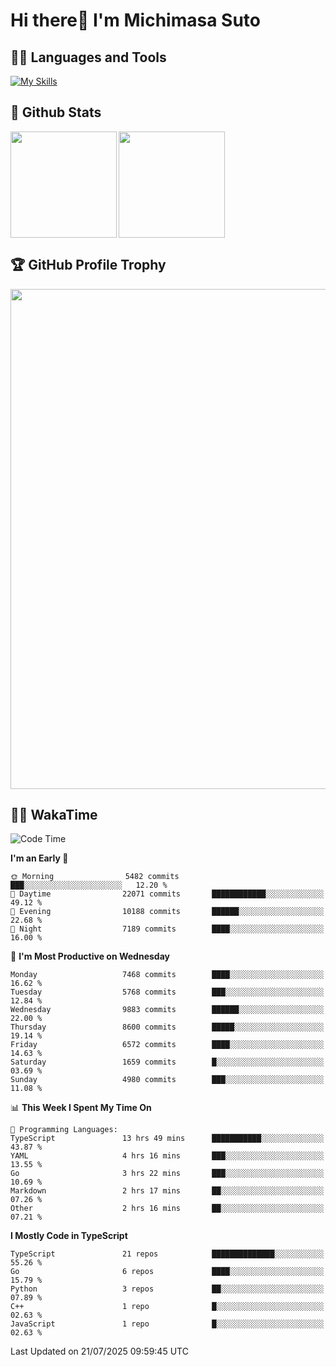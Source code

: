 # Hi there👋 I'm Michimasa Suto

## 🧑‍💻 Languages and Tools
[![My Skills](https://skillicons.dev/icons?i=ts,nextjs,react,go,python,aws,terraform)](https://skillicons.dev)

<!--
**Suto-Michimasa/Suto-Michimasa** is a ✨ _special_ ✨ repository because its `README.md` (this file) appears on your GitHub profile.

Here are some ideas to get you started:

- 🔭 I’m currently working on ...
- 🌱 I’m currently learning ...
- 👯 I’m looking to collaborate on ...
- 🤔 I’m looking for help with ...
- 💬 Ask me about ...
- 📫 How to reach me: ...
- 😄 Pronouns: ...
- ⚡ Fun fact: ...
-->

## 💎 Github Stats

<div>
  <img height="170" align="left" src="https://github-readme-stats-psi-three-31.vercel.app/api?username=Suto-michimasa&count_private=true&show_icons=true&theme=dark" />
  <img height="170" src="https://github-readme-stats-psi-three-31.vercel.app/api/top-langs/?username=Suto-michimasa&langs_count=8&layout=compact&theme=dark" />
</div>

## 🏆 GitHub Profile Trophy

<img width="800" src="https://github-profile-trophy.vercel.app/?username=Suto-michimasa&theme=onedark&no-frame=true"/>


## 🧑‍💻 WakaTime
<!--START_SECTION:waka-->
![Code Time](http://img.shields.io/badge/Code%20Time-1%2C131%20hrs-blue)

**I'm an Early 🐤** 

```text
🌞 Morning                5482 commits        ███░░░░░░░░░░░░░░░░░░░░░░   12.20 % 
🌆 Daytime                22071 commits       ████████████░░░░░░░░░░░░░   49.12 % 
🌃 Evening                10188 commits       ██████░░░░░░░░░░░░░░░░░░░   22.68 % 
🌙 Night                  7189 commits        ████░░░░░░░░░░░░░░░░░░░░░   16.00 % 
```
📅 **I'm Most Productive on Wednesday** 

```text
Monday                   7468 commits        ████░░░░░░░░░░░░░░░░░░░░░   16.62 % 
Tuesday                  5768 commits        ███░░░░░░░░░░░░░░░░░░░░░░   12.84 % 
Wednesday                9883 commits        ██████░░░░░░░░░░░░░░░░░░░   22.00 % 
Thursday                 8600 commits        █████░░░░░░░░░░░░░░░░░░░░   19.14 % 
Friday                   6572 commits        ████░░░░░░░░░░░░░░░░░░░░░   14.63 % 
Saturday                 1659 commits        █░░░░░░░░░░░░░░░░░░░░░░░░   03.69 % 
Sunday                   4980 commits        ███░░░░░░░░░░░░░░░░░░░░░░   11.08 % 
```


📊 **This Week I Spent My Time On** 

```text
💬 Programming Languages: 
TypeScript               13 hrs 49 mins      ███████████░░░░░░░░░░░░░░   43.87 % 
YAML                     4 hrs 16 mins       ███░░░░░░░░░░░░░░░░░░░░░░   13.55 % 
Go                       3 hrs 22 mins       ███░░░░░░░░░░░░░░░░░░░░░░   10.69 % 
Markdown                 2 hrs 17 mins       ██░░░░░░░░░░░░░░░░░░░░░░░   07.26 % 
Other                    2 hrs 16 mins       ██░░░░░░░░░░░░░░░░░░░░░░░   07.21 % 
```

**I Mostly Code in TypeScript** 

```text
TypeScript               21 repos            ██████████████░░░░░░░░░░░   55.26 % 
Go                       6 repos             ████░░░░░░░░░░░░░░░░░░░░░   15.79 % 
Python                   3 repos             ██░░░░░░░░░░░░░░░░░░░░░░░   07.89 % 
C++                      1 repo              █░░░░░░░░░░░░░░░░░░░░░░░░   02.63 % 
JavaScript               1 repo              █░░░░░░░░░░░░░░░░░░░░░░░░   02.63 % 
```




 Last Updated on 21/07/2025 09:59:45 UTC
<!--END_SECTION:waka-->
